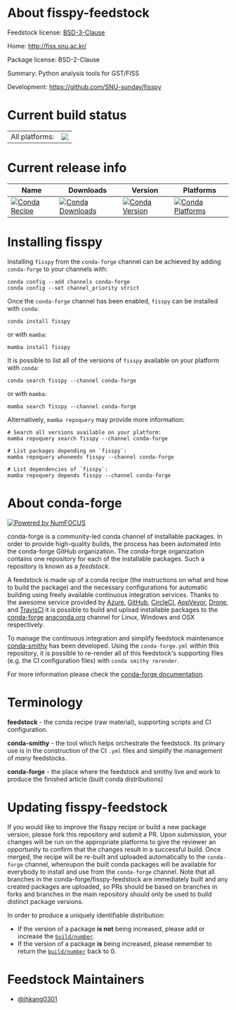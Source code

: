 About fisspy-feedstock
======================

Feedstock license: [BSD-3-Clause](https://github.com/conda-forge/fisspy-feedstock/blob/main/LICENSE.txt)

Home: http://fiss.snu.ac.kr/

Package license: BSD-2-Clause

Summary: Python analysis tools for GST/FISS

Development: https://github.com/SNU-sunday/fisspy

Current build status
====================


<table><tr><td>All platforms:</td>
    <td>
      <a href="https://dev.azure.com/conda-forge/feedstock-builds/_build/latest?definitionId=7015&branchName=main">
        <img src="https://dev.azure.com/conda-forge/feedstock-builds/_apis/build/status/fisspy-feedstock?branchName=main">
      </a>
    </td>
  </tr>
</table>

Current release info
====================

| Name | Downloads | Version | Platforms |
| --- | --- | --- | --- |
| [![Conda Recipe](https://img.shields.io/badge/recipe-fisspy-green.svg)](https://anaconda.org/conda-forge/fisspy) | [![Conda Downloads](https://img.shields.io/conda/dn/conda-forge/fisspy.svg)](https://anaconda.org/conda-forge/fisspy) | [![Conda Version](https://img.shields.io/conda/vn/conda-forge/fisspy.svg)](https://anaconda.org/conda-forge/fisspy) | [![Conda Platforms](https://img.shields.io/conda/pn/conda-forge/fisspy.svg)](https://anaconda.org/conda-forge/fisspy) |

Installing fisspy
=================

Installing `fisspy` from the `conda-forge` channel can be achieved by adding `conda-forge` to your channels with:

```
conda config --add channels conda-forge
conda config --set channel_priority strict
```

Once the `conda-forge` channel has been enabled, `fisspy` can be installed with `conda`:

```
conda install fisspy
```

or with `mamba`:

```
mamba install fisspy
```

It is possible to list all of the versions of `fisspy` available on your platform with `conda`:

```
conda search fisspy --channel conda-forge
```

or with `mamba`:

```
mamba search fisspy --channel conda-forge
```

Alternatively, `mamba repoquery` may provide more information:

```
# Search all versions available on your platform:
mamba repoquery search fisspy --channel conda-forge

# List packages depending on `fisspy`:
mamba repoquery whoneeds fisspy --channel conda-forge

# List dependencies of `fisspy`:
mamba repoquery depends fisspy --channel conda-forge
```


About conda-forge
=================

[![Powered by
NumFOCUS](https://img.shields.io/badge/powered%20by-NumFOCUS-orange.svg?style=flat&colorA=E1523D&colorB=007D8A)](https://numfocus.org)

conda-forge is a community-led conda channel of installable packages.
In order to provide high-quality builds, the process has been automated into the
conda-forge GitHub organization. The conda-forge organization contains one repository
for each of the installable packages. Such a repository is known as a *feedstock*.

A feedstock is made up of a conda recipe (the instructions on what and how to build
the package) and the necessary configurations for automatic building using freely
available continuous integration services. Thanks to the awesome service provided by
[Azure](https://azure.microsoft.com/en-us/services/devops/), [GitHub](https://github.com/),
[CircleCI](https://circleci.com/), [AppVeyor](https://www.appveyor.com/),
[Drone](https://cloud.drone.io/welcome), and [TravisCI](https://travis-ci.com/)
it is possible to build and upload installable packages to the
[conda-forge](https://anaconda.org/conda-forge) [anaconda.org](https://anaconda.org/)
channel for Linux, Windows and OSX respectively.

To manage the continuous integration and simplify feedstock maintenance
[conda-smithy](https://github.com/conda-forge/conda-smithy) has been developed.
Using the ``conda-forge.yml`` within this repository, it is possible to re-render all of
this feedstock's supporting files (e.g. the CI configuration files) with ``conda smithy rerender``.

For more information please check the [conda-forge documentation](https://conda-forge.org/docs/).

Terminology
===========

**feedstock** - the conda recipe (raw material), supporting scripts and CI configuration.

**conda-smithy** - the tool which helps orchestrate the feedstock.
                   Its primary use is in the construction of the CI ``.yml`` files
                   and simplify the management of *many* feedstocks.

**conda-forge** - the place where the feedstock and smithy live and work to
                  produce the finished article (built conda distributions)


Updating fisspy-feedstock
=========================

If you would like to improve the fisspy recipe or build a new
package version, please fork this repository and submit a PR. Upon submission,
your changes will be run on the appropriate platforms to give the reviewer an
opportunity to confirm that the changes result in a successful build. Once
merged, the recipe will be re-built and uploaded automatically to the
`conda-forge` channel, whereupon the built conda packages will be available for
everybody to install and use from the `conda-forge` channel.
Note that all branches in the conda-forge/fisspy-feedstock are
immediately built and any created packages are uploaded, so PRs should be based
on branches in forks and branches in the main repository should only be used to
build distinct package versions.

In order to produce a uniquely identifiable distribution:
 * If the version of a package **is not** being increased, please add or increase
   the [``build/number``](https://docs.conda.io/projects/conda-build/en/latest/resources/define-metadata.html#build-number-and-string).
 * If the version of a package **is** being increased, please remember to return
   the [``build/number``](https://docs.conda.io/projects/conda-build/en/latest/resources/define-metadata.html#build-number-and-string)
   back to 0.

Feedstock Maintainers
=====================

* [@jhkang0301](https://github.com/jhkang0301/)

